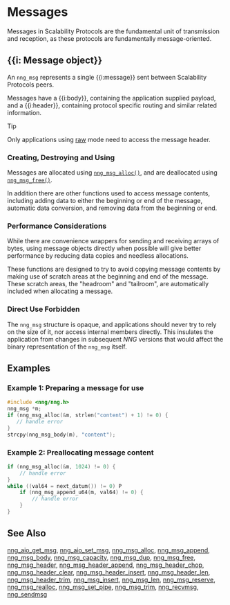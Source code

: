 # Messages

Messages in Scalability Protocols are the fundamental unit of transmission
and reception,
as these protocols are fundamentally message-oriented.

## {{i: Message object}}

An `nng_msg` represents a single {{i:message}} sent between Scalability Protocols peers.

Messages have a {{i:body}}, containing the application supplied
payload, and a {{i:header}}, containing protocol specific routing and similar
related information.

> [!TIP]
> Only applications using [raw](../../overview/raw.md) mode need to
> access the message header.

### Creating, Destroying and Using

Messages are allocated using [`nng_msg_alloc()`](nng_msg_alloc.md),
and are deallocated using [`nng_msg_free()`](nng_msg_free.md).

In addition there are other functions used to access message contents,
including adding data to either the beginning or end of the message,
automatic data conversion, and removing data from the beginning or end.

### Performance Considerations

While there are convenience wrappers for sending and receiving arrays of
bytes, using message objects directly when possible will give better
performance by reducing data copies and needless allocations.

These functions are designed to try to avoid copying message contents
by making use of scratch areas at the beginning and end of the message.
These scratch areas, the "headroom" and "tailroom", are automatically
included when allocating a message.

### Direct Use Forbidden

The `nng_msg` structure is opaque, and applications should never try to
rely on the size of it, nor access internal members directly.
This insulates the application from changes in subsequent _NNG_ versions
that would affect the binary representation of the `nng_msg` itself.

## Examples

### Example 1: Preparing a message for use

```c
#include <nng/nng.h>
nng_msg *m;
if (nng_msg_alloc(&m, strlen("content") + 1) != 0) {
   // handle error
}
strcpy(nng_msg_body(m), "content");
```

### Example 2: Preallocating message content

```c
if (nng_msg_alloc(&m, 1024) != 0) {
    // handle error
}
while ((val64 = next_datum()) != 0) P
    if (nng_msg_append_u64(m, val64) != 0) {
        // handle error
    }
}
```

## See Also

[nng_aio_get_msg](../aio/nng_aio_get_msg.md),
[nng_aio_set_msg](../aio/nng_aio_set_msg.md),
[nng_msg_alloc](nng_msg_alloc.md),
[nng_msg_append](nng_msg_append.md),
[nng_msg_body](nng_msg_body.md),
[nng_msg_capacity](nng_msg_capacity.md),
[nng_msg_dup](nng_msg_dup.md),
[nng_msg_free](nng_msg_free.md),
[nng_msg_header](nng_msg_header.md),
[nng_msg_header_append](nng_msg_header_append.md),
[nng_msg_header_chop](nng_msg_header_chop.md),
[nng_msg_header_clear](nng_msg_header_clear.md),
[nng_msg_header_insert](nng_msg_header_insert.md),
[nng_msg_header_len](nng_msg_header_len.md),
[nng_msg_header_trim](nng_msg_header_trim.md),
[nng_msg_insert](nng_msg_insert.md),
[nng_msg_len](nng_msg_len.md),
[nng_msg_reserve](nng_msg_reserve.md),
[nng_msg_realloc](nng_msg_realloc.md),
[nng_msg_set_pipe](nng_msg_set_pipe.md),
[nng_msg_trim](nng_msg_trim.md),
[nng_recvmsg](../socket/nng_recvmsg.md),
[nng_sendmsg](../socket/nng_sendmsg.md)
